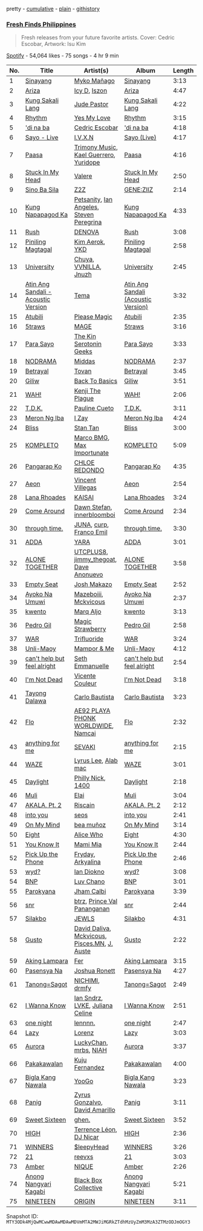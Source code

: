 pretty - [cumulative](/playlists/cumulative/37i9dQZF1DXd41OiKoLJY1.md) - [plain](/playlists/plain/37i9dQZF1DXd41OiKoLJY1) - [githistory](https://github.githistory.xyz/mackorone/spotify-playlist-archive/blob/main/playlists/plain/37i9dQZF1DXd41OiKoLJY1)

### [Fresh Finds Philippines](https://open.spotify.com/playlist/37i9dQZF1DXd41OiKoLJY1)

> Fresh releases from your future favorite artists\. Cover: Cedric Escobar, Artwork: Isu Kim

[Spotify](https://open.spotify.com/user/spotify) - 54,064 likes - 75 songs - 4 hr 9 min

| No. | Title | Artist(s) | Album | Length |
|---|---|---|---|---|
| 1 | [Sinayang](https://open.spotify.com/track/5w6T71pWL8fC8x81h9eSUM) | [Myko Mañago](https://open.spotify.com/artist/4rLjmdSXq2xNqbIGs9Vq2s) | [Sinayang](https://open.spotify.com/album/1I2gCgXoz0ryU7xTWCUkVe) | 3:13 |
| 2 | [Ariza](https://open.spotify.com/track/3ubUGz1bMgmsZGt0zrcRYp) | [Icy D](https://open.spotify.com/artist/0DrnDxPyiRdLOa75RPrA2e), [Iszon](https://open.spotify.com/artist/4SRyvMcMw7hB8szuF0pZLd) | [Ariza](https://open.spotify.com/album/29y4OuQLD5Hl2Vx9SsWfn7) | 4:47 |
| 3 | [Kung Sakali Lang](https://open.spotify.com/track/3AEbulG1jUZ94z6E3QxpOi) | [Jude Pastor](https://open.spotify.com/artist/476EcJSai8XaduuaLuneiW) | [Kung Sakali Lang](https://open.spotify.com/album/09Flm1k4e3vsvzcEvrSugp) | 4:22 |
| 4 | [Rhythm](https://open.spotify.com/track/5A160kSVFpIrcpZ3wrMT6K) | [Yes My Love](https://open.spotify.com/artist/2ySp44kTR0uNVfilvTdyuX) | [Rhythm](https://open.spotify.com/album/7HHET7F7cVbDrdkn9Djwc0) | 3:15 |
| 5 | ['di na ba](https://open.spotify.com/track/6OLW2mJLNP47iPqZhVXe4h) | [Cedric Escobar](https://open.spotify.com/artist/2VzuK7FmRvapbBzdMY1mK2) | ['di na ba](https://open.spotify.com/album/3mUHCRpP9DRpZti8wyUYqJ) | 4:18 |
| 6 | [Sayo \- Live](https://open.spotify.com/track/2i1f6kHRmU2rvle5FvvZpB) | [I.V.X.N](https://open.spotify.com/artist/2OCTaDYhI6ZqXmplfXdtmw) | [Sayo \(Live\)](https://open.spotify.com/album/1Rvwyzo7w6tcWjOd5C7w9K) | 4:17 |
| 7 | [Paasa](https://open.spotify.com/track/3R2DJwLPelz74ViQGvmoXn) | [Trimony Music](https://open.spotify.com/artist/2pcBjPklr4dVKCAt7IsYrW), [Kael Guerrero](https://open.spotify.com/artist/3Lcxk1qxmoKXVMxKSR4aWQ), [Yuridope](https://open.spotify.com/artist/5xOvrnVpLjzfGi69GDlzQY) | [Paasa](https://open.spotify.com/album/6NJOCiM6cQ2pvB9l6vESuw) | 4:16 |
| 8 | [Stuck In My Head](https://open.spotify.com/track/1YoYm28cO6sVwDopCKNd8Y) | [Valere](https://open.spotify.com/artist/5ZQF36w4zKY03Rq4zbYx88) | [Stuck In My Head](https://open.spotify.com/album/47Cr3XsoojeUKIDqowRfHl) | 2:50 |
| 9 | [Sino Ba Sila](https://open.spotify.com/track/79GyME6g0EN0Kh65oGB4jD) | [Z2Z](https://open.spotify.com/artist/26IPaLiQmjviEda655dFFe) | [GENE:ZIIZ](https://open.spotify.com/album/6pMWTpXNMQHwwEc5wuGas8) | 2:14 |
| 10 | [Kung Napapagod Ka](https://open.spotify.com/track/2knkrIxnrHQ92M3rYzoeTC) | [Petsanity](https://open.spotify.com/artist/1OVaCQucAYwylVm6HxeqXm), [Ian Angeles](https://open.spotify.com/artist/6IxJnxBngSEJOBexOeM0Kj), [Steven Peregrina](https://open.spotify.com/artist/5KrSUjqj2SRoveNRwgm2rZ) | [Kung Napapagod Ka](https://open.spotify.com/album/0GbQxyblzhTIeMGLS53FQi) | 4:33 |
| 11 | [Rush](https://open.spotify.com/track/1ZcGIxRAtTXE30cn6MpsM0) | [DENOVA](https://open.spotify.com/artist/1RW6BoCYFpWTdftfYrUIp4) | [Rush](https://open.spotify.com/album/0rZTIpnD5Xf7nKuYAzqqcG) | 3:08 |
| 12 | [Piniling Magtagal](https://open.spotify.com/track/1V3cRQQcLtsL6AxXpCTHrm) | [Kim Aerok](https://open.spotify.com/artist/5KyGoe7tx4ObXK4rzS8dgP), [YKD](https://open.spotify.com/artist/0gpW1aub0XP15Dgg1N3la6) | [Piniling Magtagal](https://open.spotify.com/album/5P3pAWSBAql1bVu4ToFmAO) | 2:58 |
| 13 | [University](https://open.spotify.com/track/0k2R4AFxzNlLQAsCZejojB) | [Chuya](https://open.spotify.com/artist/2GXEVRwL1sW36TxBxq1QsV), [VVNILLA](https://open.spotify.com/artist/77GOFfG6ibHi4EHpJkvUU7), [Jnuzh](https://open.spotify.com/artist/7HyJFrpVIEYmf2tRMVU8hk) | [University](https://open.spotify.com/album/6y04OOpESfEmDM8qVbWlvf) | 2:45 |
| 14 | [Atin Ang Sandali \- Acoustic Version](https://open.spotify.com/track/1MvNQXJRL6vQnDSNo742PK) | [Tema](https://open.spotify.com/artist/0JHGjAEXAEzNH9nEv6Q3TB) | [Atin Ang Sandali \(Acoustic Version\)](https://open.spotify.com/album/0SxfnZAt4gVNUpr6JOS4jq) | 3:32 |
| 15 | [Atubili](https://open.spotify.com/track/6LcYqCwCqMynWNh3kZbjGq) | [Please Magic](https://open.spotify.com/artist/1FplvJfJfToJaXAOgGybFO) | [Atubili](https://open.spotify.com/album/3DlB99ZEAhmAm38Y5k1a8v) | 2:35 |
| 16 | [5traws](https://open.spotify.com/track/3YKEOeOgoLpaM1mOMMjMUM) | [MAGE](https://open.spotify.com/artist/0vhbTpMY6YaoSPlLyWO0JV) | [5traws](https://open.spotify.com/album/06OcVD1DU4ewL2Lu2FZGID) | 3:16 |
| 17 | [Para Sayo](https://open.spotify.com/track/3VONazCmyb8cndcNdUuO9p) | [The Kin Serotonin Geeks](https://open.spotify.com/artist/2FMOMbrklxqTwAtUvp19YA) | [Para Sayo](https://open.spotify.com/album/45aXUBXKJxOGIuwB32LFzs) | 3:33 |
| 18 | [NODRAMA](https://open.spotify.com/track/2vMW2tKA22OyR09Gsjgc92) | [Middas](https://open.spotify.com/artist/0owJAVoC3bHFIfkKvb1qoo) | [NODRAMA](https://open.spotify.com/album/2W3Zv4d37zgiEEj1PkpB8p) | 2:37 |
| 19 | [Betrayal](https://open.spotify.com/track/2Mc5rStGjyUQpWHchY73lb) | [Tovan](https://open.spotify.com/artist/4F3pg30nTfOv7oyrWEKcDk) | [Betrayal](https://open.spotify.com/album/3vaYq5mtGFggmsuMCmMS5u) | 3:45 |
| 20 | [Giliw](https://open.spotify.com/track/7yGzmGuPdbUYZkAamJUP6B) | [Back To Basics](https://open.spotify.com/artist/2Fq5c8FkS7AezbtM8zX5iA) | [Giliw](https://open.spotify.com/album/2zDeYsHv6La8LHK6FDfc1A) | 3:51 |
| 21 | [WAH!](https://open.spotify.com/track/5VzFU0utQ9a2vdXWBEcs0N) | [Kenji The Plague](https://open.spotify.com/artist/7xPWLmOfBpEW4mCHMwnfLx) | [WAH!](https://open.spotify.com/album/5EmVxueC7JQ6PMIlDUoCeV) | 2:06 |
| 22 | [T.D.K.](https://open.spotify.com/track/4kF4VJ0FUHW6Y4INOhJ0Bk) | [Pauline Cueto](https://open.spotify.com/artist/16RosqrGJ7rbsUdDEgTmv8) | [T.D.K.](https://open.spotify.com/album/3BlshNEn9SAMUE2UrTeGU9) | 3:11 |
| 23 | [Meron Ng Iba](https://open.spotify.com/track/4ZbIA5DaqB7bihH1XdpKiL) | [I Zay](https://open.spotify.com/artist/38MFcAqN5M3n8VO7C8Y0H0) | [Meron Ng Iba](https://open.spotify.com/album/3TECcm5JX74zg7EdCs5Qpc) | 4:24 |
| 24 | [Bliss](https://open.spotify.com/track/2ee160Zq8leWme75mCcNYq) | [Stan Tan](https://open.spotify.com/artist/4duhsBPQoYg4a0uvyKvBhH) | [Bliss](https://open.spotify.com/album/36CUKocPdzUDQPwUir0riL) | 3:00 |
| 25 | [KOMPLETO](https://open.spotify.com/track/2jwZHyrs1yxGg5SIobNtvK) | [Marco BMG](https://open.spotify.com/artist/46wFQ13fQTY41FSRJS2m1u), [Max Importunate](https://open.spotify.com/artist/1ey4bEDkXvpAzhMkoEcOlP) | [KOMPLETO](https://open.spotify.com/album/2CBWDk5V8CTFCyCSlxUFdw) | 5:09 |
| 26 | [Pangarap Ko](https://open.spotify.com/track/5CP9JKv45bZY4rom5yj8ou) | [CHLOE REDONDO](https://open.spotify.com/artist/3tJjBFpdnqZOjZMBFJokk4) | [Pangarap Ko](https://open.spotify.com/album/6LbzKvFDdcct6YtbsMSPyx) | 4:35 |
| 27 | [Aeon](https://open.spotify.com/track/5O4bUBP6VOiUuAHMbdc6H9) | [Vincent Villegas](https://open.spotify.com/artist/0hL4lPzFWzh2LSFASaDbhm) | [Aeon](https://open.spotify.com/album/22gNLqb7tv05MLr7b1p4Zf) | 2:54 |
| 28 | [Lana Rhoades](https://open.spotify.com/track/7e8DtNotFWaCuLx12DenHN) | [KAISAI](https://open.spotify.com/artist/4EOmdPzt09dPEFC7IKz1Ei) | [Lana Rhoades](https://open.spotify.com/album/6wrZVpuTwNzg6TeNXnggsZ) | 3:24 |
| 29 | [Come Around](https://open.spotify.com/track/5X5nLKZ0inFGHdGyQPrFnQ) | [Dawn Stefan](https://open.spotify.com/artist/6LjYXL7f4mI7CzFdkvoedz), [innerbloomboi](https://open.spotify.com/artist/3KsXtARnps2rBlq7d8W7wV) | [Come Around](https://open.spotify.com/album/2u26zsydm1nXbig7ODKe2A) | 2:34 |
| 30 | [through time.](https://open.spotify.com/track/00oGOa0SVvvCct5AWyQfCs) | [JUNA](https://open.spotify.com/artist/320c4FrMt0pfsfhhawLm0a), [curp](https://open.spotify.com/artist/4fL2omZ2ksboWx91OkkP1d), [Franco Emil](https://open.spotify.com/artist/7JfZtzHmNbSESvy7xMz6Li) | [through time.](https://open.spotify.com/album/4WOKR6QcabF3pa7ufOsuPd) | 3:30 |
| 31 | [ADDA](https://open.spotify.com/track/5FMl0G0jB1AqkMwfEqKqw8) | [YARA](https://open.spotify.com/artist/18H73DT2GpH7OqXPORF6Bv) | [ADDA](https://open.spotify.com/album/3VNvQtX0BhdQNhjjS0E7zI) | 3:01 |
| 32 | [ALONE TOGETHER](https://open.spotify.com/track/53fjWjjGJDqm1M79W7fHT3) | [UTCPLUS8](https://open.spotify.com/artist/368mLOChWZCXPkEfIRx3or), [jimmy\_thegoat](https://open.spotify.com/artist/47guwsdQUnnKYOEInCv42p), [Dave Anonuevo](https://open.spotify.com/artist/7buJRMVUhTO2JhsNekynv1) | [ALONE TOGETHER](https://open.spotify.com/album/16FyV3LsShp44hfdFe9jTk) | 3:58 |
| 33 | [Empty Seat](https://open.spotify.com/track/0rrMyO2ZHLhxGTLgAEVWIJ) | [Josh Makazo](https://open.spotify.com/artist/6xx5onyQzBbqxee5Ogqouv) | [Empty Seat](https://open.spotify.com/album/4HC5Ve57Sbp0axTYnhxhYh) | 2:52 |
| 34 | [Ayoko Na Umuwi](https://open.spotify.com/track/19voXXQ1fORAEwtN3SZnUX) | [Mazeboiii](https://open.spotify.com/artist/3DFM7ya81iULbYzrxvXzo2), [Mckvicous](https://open.spotify.com/artist/3LmpBDdrBom6TKWedUMayB) | [Ayoko Na Umuwi](https://open.spotify.com/album/3JlPDOEYEHMYqP66cOg3WO) | 2:37 |
| 35 | [kwento](https://open.spotify.com/track/32uackfaZC3EKzB8jqtXco) | [Marq Aljo](https://open.spotify.com/artist/1Hp9XIpVkadYVZQ67rUbZj) | [kwento](https://open.spotify.com/album/7hldQtMcfD3UXqrLjlvu8m) | 3:13 |
| 36 | [Pedro Gil](https://open.spotify.com/track/2bBErqAITbqQxR7BeVSr4T) | [Magic Strawberry](https://open.spotify.com/artist/3zGhjRCQkEWQ1LFkCq9VP7) | [Pedro Gil](https://open.spotify.com/album/1uE7DedunGJV6tL0u1IuRa) | 2:58 |
| 37 | [WAR](https://open.spotify.com/track/4Tgrk0Af7EWwSUoxfJm4xh) | [Trifluoride](https://open.spotify.com/artist/0567Ria9cdL0xqqRceQb0C) | [WAR](https://open.spotify.com/album/5MxOgNruCStm7MrANVtwew) | 3:24 |
| 38 | [Unli\-Maoy](https://open.spotify.com/track/7CWbeDowiJe0lOQepUQfEj) | [Mampor & Me](https://open.spotify.com/artist/35KnA0mCBvxwVj9r8kIOwP) | [Unli\-Maoy](https://open.spotify.com/album/74xN2YIILv2UfaN6XXgthi) | 4:12 |
| 39 | [can't help but feel alright](https://open.spotify.com/track/4TwKgYsBaRCNuAwxLlbK0W) | [Seth Emmanuelle](https://open.spotify.com/artist/6PWh39mP9db3DQhpEzkyNd) | [can't help but feel alright](https://open.spotify.com/album/0AoGiWZxpiFUMQasPYePSD) | 2:54 |
| 40 | [I'm Not Dead](https://open.spotify.com/track/1Gkrhv8LGUfuobYdbjSrXZ) | [Vicente Couleur](https://open.spotify.com/artist/1Yp40p0bMPFS7WMPQCvB7A) | [I'm Not Dead](https://open.spotify.com/album/5twwI5vDi1lh98KEnWqpJ2) | 3:18 |
| 41 | [Tayong Dalawa](https://open.spotify.com/track/2QkyjHGGTj0EwirLcxn9W6) | [Carlo Bautista](https://open.spotify.com/artist/3SwnBBc7T2hYRPnPGUDmh9) | [Carlo Bautista](https://open.spotify.com/album/0aoPXAuHgdhvYfd2Wv6dDu) | 3:23 |
| 42 | [Flo](https://open.spotify.com/track/7INk8ci1ohXsEpiaquK4hA) | [AE92 PLAYA PHONK WORLDWIDE](https://open.spotify.com/artist/4rsxeYdlTjLNBz02CumXeZ), [Namcai](https://open.spotify.com/artist/3AMGlo1n6WwOV1SdGGXuZW) | [Flo](https://open.spotify.com/album/6EroOOu19EUTGRLqAJUoJc) | 2:32 |
| 43 | [anything for me](https://open.spotify.com/track/4ZdlziPIr8qlIaWMjHycAR) | [SEVAKI](https://open.spotify.com/artist/6TlgWSCL1F10ObkhYJWoVo) | [anything for me](https://open.spotify.com/album/1Lm4ZyoXGVJiADgcggGsZ5) | 2:15 |
| 44 | [WAZE](https://open.spotify.com/track/6bB0C0j9lRaF9p9nV5itGj) | [Lyrus Lee](https://open.spotify.com/artist/6TApVvDDtb3qrJUWxII8VM), [Alab mac](https://open.spotify.com/artist/5tPerQ6K0RMIcjXWZRLeN2) | [WAZE](https://open.spotify.com/album/45GdlWFKQJEQUVn2rfaAeW) | 3:01 |
| 45 | [Daylight](https://open.spotify.com/track/19UN16mgucQdQ1dlj6WG6o) | [Philly Nick](https://open.spotify.com/artist/6ZZIuxXZHgHU9Ad3yRaxj5), [1400](https://open.spotify.com/artist/3khYSaUr7GBHWZY0ZdzbQr) | [Daylight](https://open.spotify.com/album/2WQU5nu0FV6qYe6AUOBbCq) | 2:18 |
| 46 | [Muli](https://open.spotify.com/track/7hYa7L5s1XxWDduZ9GkwKt) | [Elai](https://open.spotify.com/artist/1pLqMf5TeGjCXnb6HzM51R) | [Muli](https://open.spotify.com/album/2ulhdRlMGbhnTmjFuWONS7) | 3:04 |
| 47 | [AKALA, Pt\. 2](https://open.spotify.com/track/4AZmKsasIqL7fK7VjmbNsq) | [Riscain](https://open.spotify.com/artist/75u8xQcO628eeqr5DiODWD) | [AKALA, Pt\. 2](https://open.spotify.com/album/4IUwf7cr18NHO7Pc3HLYSJ) | 2:12 |
| 48 | [into you](https://open.spotify.com/track/2fLRfhOu73SlSW1jCXekFu) | [seos](https://open.spotify.com/artist/3ARcA6vRUflFo0cG4qgrKW) | [into you](https://open.spotify.com/album/4qu7eDfurqFQvoaJEvjVvA) | 2:41 |
| 49 | [On My Mind](https://open.spotify.com/track/7H6SgyhyAFPafKs0aooRGs) | [bea muñoz](https://open.spotify.com/artist/1f2YyRnqF3mQmKwB4Uofog) | [On My Mind](https://open.spotify.com/album/6S3WdzWEqAOKUNmR8pFSRh) | 3:14 |
| 50 | [Eight](https://open.spotify.com/track/1tMFRU39SzOUxbCG5MCbIZ) | [Alice Who](https://open.spotify.com/artist/2jLl5zxlXBbjfMvSxRfg6M) | [Eight](https://open.spotify.com/album/7CWPjFb8xMcXxccCaXxPr1) | 4:30 |
| 51 | [You Know It](https://open.spotify.com/track/1K7LeLfz6QrJFnRK7z2lNg) | [Mami Mia](https://open.spotify.com/artist/3RMHJ4MSASEwXx7LoKSiXj) | [You Know It](https://open.spotify.com/album/0RgBVOFMfA0TJMGvukP6Sz) | 2:44 |
| 52 | [Pick Up the Phone](https://open.spotify.com/track/1E0vj2WXQJzYi0EdxoXg6f) | [Fryday](https://open.spotify.com/artist/4QDQlEE69slOs65KGRNheo), [Arkyalina](https://open.spotify.com/artist/5Ul72bB2L32QsVmMO4ULN4) | [Pick Up the Phone](https://open.spotify.com/album/0bgZFDgPdQBey0353clmPh) | 2:46 |
| 53 | [wyd?](https://open.spotify.com/track/1CXWPOylRpwYB1X07HM4Kc) | [Ian Diokno](https://open.spotify.com/artist/3z3W9kUHoV3stenERtAbsr) | [wyd?](https://open.spotify.com/album/0AdYHPvx5bi3LyZV2qJgij) | 3:08 |
| 54 | [BNP](https://open.spotify.com/track/7aHWPlX6ueBctgKr0XTDXA) | [Luv Chano](https://open.spotify.com/artist/2G1Q3sk6LPIvcOigCDIJW3) | [BNP](https://open.spotify.com/album/5ER4IPtu6eHSEhrYTBXRUL) | 3:01 |
| 55 | [Parokyana](https://open.spotify.com/track/2GfOYzHukLTssJp9N5uRt3) | [Jham Calbi](https://open.spotify.com/artist/2G0y9DkGPnP25CpqZzXSAm) | [Parokyana](https://open.spotify.com/album/3RWxj0C2KAMO1GdcSEZHe6) | 3:39 |
| 56 | [snr](https://open.spotify.com/track/1juCuBkHajITTTstgqxO6Y) | [btrz](https://open.spotify.com/artist/0yWspHpHulaVwTzB50Aiqo), [Prince Val Pananganan](https://open.spotify.com/artist/2021qdIEvW82l4aIozXlOb) | [snr](https://open.spotify.com/album/1uG9IDRUpZQFkHA6Cmynku) | 2:44 |
| 57 | [Silakbo](https://open.spotify.com/track/0WUAghwy5r3hmWfWvvF0DC) | [JEWLS](https://open.spotify.com/artist/7q04BWRYEPkJ1vKJlQgzap) | [Silakbo](https://open.spotify.com/album/4CLDReZawDHoJFIapGzadb) | 4:31 |
| 58 | [Gusto](https://open.spotify.com/track/6cu2Ei8u3sFBgrBHtxrYmZ) | [David Daliva](https://open.spotify.com/artist/4O82yAA1c1eHsb0swmwxCp), [Mckvicous](https://open.spotify.com/artist/3LmpBDdrBom6TKWedUMayB), [Pisces.MN](https://open.spotify.com/artist/38Xmv6NoOX157hPeH5Tzsh), [J\. Auste](https://open.spotify.com/artist/0jp35QSUB7nbth0BGvLIYi) | [Gusto](https://open.spotify.com/album/0Ce8EAqXhUH3Z3XCh20SH4) | 2:22 |
| 59 | [Aking Lampara](https://open.spotify.com/track/1IhdkHcToUYlsQjZDlsdMo) | [Fer](https://open.spotify.com/artist/3p297g0B6UdXL3CPo9czhs) | [Aking Lampara](https://open.spotify.com/album/0QXHjiw6NC2qmaHoBIBJhv) | 3:15 |
| 60 | [Pasensya Na](https://open.spotify.com/track/0xzuDImj3bVI9hqbUmM9CX) | [Joshua Ronett](https://open.spotify.com/artist/05CqspBaIIIRiSalv0jGQ3) | [Pasensya Na](https://open.spotify.com/album/3ZqUj0hlPQLd1TrXhgwuME) | 4:27 |
| 61 | [Tanong=Sagot](https://open.spotify.com/track/0qjrH4A3i883rohSGhZZgQ) | [NICHIMI](https://open.spotify.com/artist/1rhYDmb4KM53o8F1WdaDMg), [drmfy](https://open.spotify.com/artist/4hsyXkZRXr0zZ8WNQAJnhp) | [Tanong=Sagot](https://open.spotify.com/album/2rk0mUREvjxeHckRRXUBAb) | 2:49 |
| 62 | [I Wanna Know](https://open.spotify.com/track/4c1yfzKWcctKeG9fOref4Y) | [Ian Sndrz](https://open.spotify.com/artist/7nXqRAyNSiAiM0TpmKw0SC), [LVKE](https://open.spotify.com/artist/13rLafoYydN0Dv4IgYKjST), [Juliana Celine](https://open.spotify.com/artist/2RCkCOEvP4aLFW2IbJcSs4) | [I Wanna Know](https://open.spotify.com/album/44om0rNWARUIk8CNQfuTwT) | 2:51 |
| 63 | [one night](https://open.spotify.com/track/1zI5gUifb91l59QIGSJF1R) | [lennnn.](https://open.spotify.com/artist/0hYiCyMrUkdDFsO7ud2dUX) | [one night](https://open.spotify.com/album/5vBPlwmu6SFQY7MjVAghFy) | 2:47 |
| 64 | [Lazy](https://open.spotify.com/track/0YLQKnKN28I44qqzTGsTKc) | [Lorenz](https://open.spotify.com/artist/0fZcZCndBWE3BfnL6ivACA) | [Lazy](https://open.spotify.com/album/1VzTIS71GxwPNwk8OgttCu) | 3:03 |
| 65 | [Aurora](https://open.spotify.com/track/3ApPICqobBUBcxzPHPs4v8) | [LuckyChan](https://open.spotify.com/artist/6wVI7vgz3JJKAHz6JJ3Vwi), [mrbs](https://open.spotify.com/artist/2R62t8unsOg9BXMAbO4LYp), [NIAH](https://open.spotify.com/artist/3c0WsEt9CmDtAetIfpxdkr) | [Aurora](https://open.spotify.com/album/3hRdEjUJlhL0mA2qgLGGsw) | 3:37 |
| 66 | [Pakakawalan](https://open.spotify.com/track/5D8aVTGWlcYHNpaSXZ4Lek) | [Kuju Fernandez](https://open.spotify.com/artist/6qN3DQ4Lc9c2B0ZtpAukdQ) | [Pakakawalan](https://open.spotify.com/album/1pwSVguUQVC2dv7sU7LV3c) | 4:00 |
| 67 | [Bigla Kang Nawala](https://open.spotify.com/track/3dtKiaSfjbbzRyMQ4IVYKr) | [YooGo](https://open.spotify.com/artist/0C2UMiL7SHWJFBvrdGzdn7) | [Bigla Kang Nawala](https://open.spotify.com/album/0zV7fagucKSeoBGkiAtU4Y) | 3:23 |
| 68 | [Panig](https://open.spotify.com/track/3OSi0DpXKd3VTKXVMEWGWL) | [Zyrus Gonzalvo](https://open.spotify.com/artist/54SktmFr8sMHqp1nQ9FIvN), [David Amarillo](https://open.spotify.com/artist/2YJOOuuXBLdG1ZKOzsxTxO) | [Panig](https://open.spotify.com/album/1VwtWqX40kRWFMmHmKEqMN) | 3:11 |
| 69 | [Sweet Sixteen](https://open.spotify.com/track/4ughMxm8mF5jKGnQSOmrbd) | [ghen.](https://open.spotify.com/artist/5zpcDVAl7cn1EnYecqlOdi) | [Sweet Sixteen](https://open.spotify.com/album/3vytKtXrzd2RYNy9vGVju2) | 3:52 |
| 70 | [HIGH](https://open.spotify.com/track/4eqTWC7u1Lo7xyIBx7hOCk) | [Terrence Léon](https://open.spotify.com/artist/1faJFMrWV8RaqP9E9kmXHI), [DJ Nicar](https://open.spotify.com/artist/55UMFd9r0qGYgueJPE93tW) | [HIGH](https://open.spotify.com/album/0Uesor45Wv0dci693n6WlI) | 2:36 |
| 71 | [WINNERS](https://open.spotify.com/track/5bvDOy9c414Kr5hd8NUaTW) | [$leepyHead](https://open.spotify.com/artist/1yTuGfjk4ijlf6W7NjpOlm) | [WINNERS](https://open.spotify.com/album/2tToaCUeDsPQwQSbY680ru) | 3:26 |
| 72 | [21](https://open.spotify.com/track/70KUHzLVIHFvY3NnYHbBoU) | [reevxs](https://open.spotify.com/artist/2dH6JX7w7SFjd0EqGcwBJq) | [21](https://open.spotify.com/album/1QwpAHSMPKQQPdtPER8LT2) | 3:03 |
| 73 | [Amber](https://open.spotify.com/track/6I72sIKUaCg6A3AJlwxPzy) | [NIQUE](https://open.spotify.com/artist/1WQe45y6Y82CVCdADvv1v9) | [Amber](https://open.spotify.com/album/2CocxbPkV3ILvWXcQNWFwU) | 2:26 |
| 74 | [Anong Nangyari Kagabi](https://open.spotify.com/track/00Gb4SHzNobGya7K0iQqip) | [Black Box Collective](https://open.spotify.com/artist/0wKpCwB9oqKN7Lq6XRnUym) | [Anong Nangyari Kagabi](https://open.spotify.com/album/1SIiqRc4JB5wFC3rW5arYY) | 5:21 |
| 75 | [NINETEEN](https://open.spotify.com/track/0Cw0OWK2sMsTGv9wNGwhUM) | [ORIGIN](https://open.spotify.com/artist/0b02sb1yDfitXVVkMJ73gt) | [NINETEEN](https://open.spotify.com/album/62OjGe6ZIl1tPapJMRZvmJ) | 3:11 |

Snapshot ID: `MTY3ODk4MjQwMCwwMDAwMDAwMDVmMTA2MWJiMGRkZTdhMzUyZmM3MzA3ZTMzODJmOGY3`
